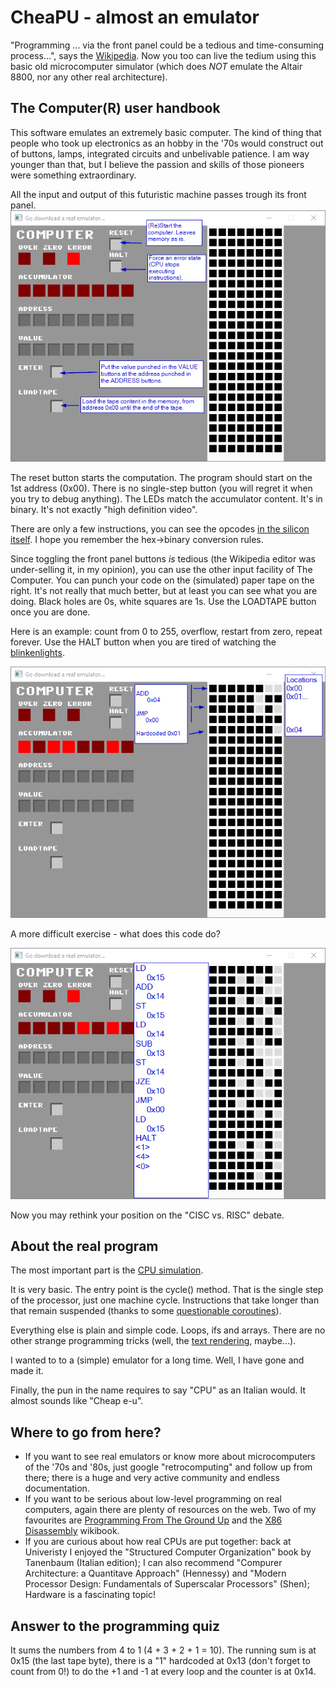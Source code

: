# CheaPU - almost an emulator
"Programming ... via the front panel could be a tedious and time-consuming process...", says the [Wikipedia](https://en.wikipedia.org/wiki/Altair_8800).
Now you too can live the tedium using this basic old microcomputer simulator (which does *NOT* emulate the Altair 8800, nor any other real architecture).

## The Computer(R) user handbook
This software emulates an extremely basic computer. The kind of thing that people who took up electronics as an hobby in the '70s would construct out of buttons, lamps, integrated circuits and unbelivable patience. I am way younger than that, but I believe the passion and skills of those pioneers were something extraordinary.

All the input and output of this futuristic machine passes trough its front panel. 
![Front panel buttons](https://github.com/stefanos-86/CheaPU/blob/master/docs/ButtonsGuide.png "")

The reset button starts the computation. The program should start on the 1st address (0x00). There is no single-step button (you will regret it when you try to debug anything).
The LEDs match the accumulator content. It's in binary. It's not exactly "high definition video".

There are only a few instructions, you can see the opcodes [in the silicon itself](https://github.com/stefanos-86/CheaPU/blob/master/CheaPU_simulation/CPU.h#L32).
I hope you remember the hex->binary conversion rules.

Since toggling the front panel buttons _is_ tedious (the Wikipedia editor was under-selling it, in my opinion), you can use the other input facility of The Computer.
You can punch your code on the (simulated) paper tape on the right. It's not really that much better, but at least you can see what you are doing. Black holes are 0s, white squares are 1s. Use the LOADTAPE button once you are done.

Here is an example: count from 0 to 255, overflow, restart from zero, repeat forever. Use the HALT button when you are tired of watching the [blinkenlights](http://www.catb.org/~esr/jargon/html/B/blinkenlights.html).

![Programming example](https://github.com/stefanos-86/CheaPU/blob/master/docs/SimpleCount.png "")


A more difficult exercise - what does this code do?

![More difficult programming example](https://github.com/stefanos-86/CheaPU/blob/master/docs/Quiz.png "")


Now you may rethink your position on the "CISC vs. RISC" debate.

## About the real program
The most important part is the [CPU simulation](https://github.com/stefanos-86/CheaPU/blob/master/CheaPU_simulation/CPU.cpp).


It is very basic. The entry point is the cycle() method. That is the single step of the processor, just one machine cycle.
Instructions that take longer than that remain suspended (thanks to some [questionable coroutines](https://github.com/stefanos-86/CheaPU/blob/master/CheaPU_simulation/StepByStep.h)).

Everything else is plain and simple code. Loops, ifs and arrays. There are no other strange programming tricks (well, the [text rendering](https://github.com/stefanos-86/CheaPU/blob/master/CheaPU_UI/UserInterface.h#L98), maybe...).

I wanted to to a (simple) emulator for a long time. Well, I have gone and made it.

Finally, the pun in the name requires to say "CPU" as an Italian would. It almost sounds like "Cheap e-u".


## Where to go from here?
* If you want to see real emulators or know more about microcomputers of the '70s and '80s, just google "retrocomputing" and follow up from there; there is a huge and very active community and endless documentation.
* If you want to be serious about low-level programming on real computers, again there are plenty of resources on the web. Two of my favourites are [Programming From The Ground Up](https://www.onlineprogrammingbooks.com/programming-from-the-ground-up/) and the [X86 Disassembly](https://en.wikibooks.org/wiki/X86_Disassembly) wikibook.
* If you are curious about how real CPUs are put together: back at Univeristy I enjoyed the "Structured Computer Organization" book by Tanenbaum (Italian edition); I can also recommend "Compurer Architecture: a Quantitave Approach" (Hennessy) and "Modern Processor Design: Fundamentals of Superscalar Processors" (Shen); Hardware is a fascinating topic!

## Answer to the programming quiz
It sums the numbers from 4 to 1 (4 + 3 + 2 + 1 = 10). The running sum is at 0x15 (the last tape byte), there is a "1" hardcoded at 0x13 (don't forget to count from 0!) to do the +1 and -1 at every loop and the counter is at 0x14. 
